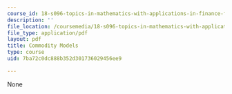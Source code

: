 ```yaml
---
course_id: 18-s096-topics-in-mathematics-with-applications-in-finance-fall-2013
description: ''
file_location: /coursemedia/18-s096-topics-in-mathematics-with-applications-in-finance-fall-2013/7ba72c0dc888b352d301736029456ee9_MIT18_S096F13_lecnote13.pdf
file_type: application/pdf
layout: pdf
title: Commodity Models
type: course
uid: 7ba72c0dc888b352d301736029456ee9

---
```

None